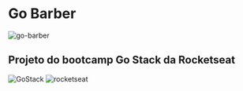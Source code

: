 # Go Barber
![go-barber](https://user-images.githubusercontent.com/52141015/87891892-e137b280-ca11-11ea-9b74-b5d717d42f26.png)
## Projeto do bootcamp Go Stack da Rocketseat
![GoStack](https://user-images.githubusercontent.com/52141015/87892031-4b505780-ca12-11ea-8387-6e753665d5af.png)
![rocketseat](https://user-images.githubusercontent.com/52141015/87892052-5d31fa80-ca12-11ea-9ca8-dc85c07a36bb.jpeg)
